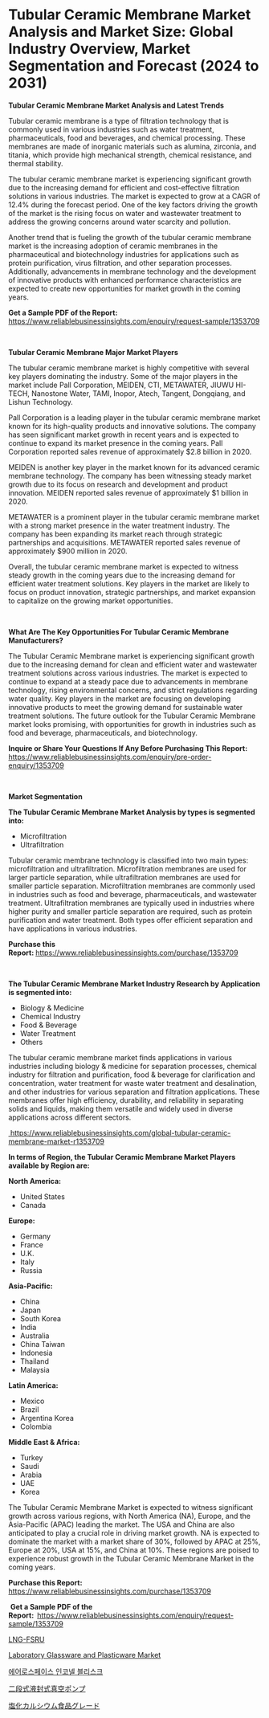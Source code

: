 <p><h1>Tubular Ceramic Membrane Market Analysis and Market Size: Global Industry Overview, Market Segmentation and Forecast (2024 to 2031)</h1></p><p><strong>Tubular Ceramic Membrane Market Analysis and Latest Trends</strong></p>
<p><p>Tubular ceramic membrane is a type of filtration technology that is commonly used in various industries such as water treatment, pharmaceuticals, food and beverages, and chemical processing. These membranes are made of inorganic materials such as alumina, zirconia, and titania, which provide high mechanical strength, chemical resistance, and thermal stability.</p><p>The tubular ceramic membrane market is experiencing significant growth due to the increasing demand for efficient and cost-effective filtration solutions in various industries. The market is expected to grow at a CAGR of 12.4% during the forecast period. One of the key factors driving the growth of the market is the rising focus on water and wastewater treatment to address the growing concerns around water scarcity and pollution.</p><p>Another trend that is fueling the growth of the tubular ceramic membrane market is the increasing adoption of ceramic membranes in the pharmaceutical and biotechnology industries for applications such as protein purification, virus filtration, and other separation processes. Additionally, advancements in membrane technology and the development of innovative products with enhanced performance characteristics are expected to create new opportunities for market growth in the coming years.</p></p>
<p><strong>Get a Sample PDF of the Report:&nbsp;</strong> <a href="https://www.reliablebusinessinsights.com/enquiry/request-sample/1353709">https://www.reliablebusinessinsights.com/enquiry/request-sample/1353709</a></p>
<p>&nbsp;</p>
<p><strong>Tubular Ceramic Membrane Major Market Players</strong></p>
<p><p>The tubular ceramic membrane market is highly competitive with several key players dominating the industry. Some of the major players in the market include Pall Corporation, MEIDEN, CTI, METAWATER, JIUWU HI-TECH, Nanostone Water, TAMI, Inopor, Atech, Tangent, Dongqiang, and Lishun Technology. </p><p>Pall Corporation is a leading player in the tubular ceramic membrane market known for its high-quality products and innovative solutions. The company has seen significant market growth in recent years and is expected to continue to expand its market presence in the coming years. Pall Corporation reported sales revenue of approximately $2.8 billion in 2020.</p><p>MEIDEN is another key player in the market known for its advanced ceramic membrane technology. The company has been witnessing steady market growth due to its focus on research and development and product innovation. MEIDEN reported sales revenue of approximately $1 billion in 2020.</p><p>METAWATER is a prominent player in the tubular ceramic membrane market with a strong market presence in the water treatment industry. The company has been expanding its market reach through strategic partnerships and acquisitions. METAWATER reported sales revenue of approximately $900 million in 2020.</p><p>Overall, the tubular ceramic membrane market is expected to witness steady growth in the coming years due to the increasing demand for efficient water treatment solutions. Key players in the market are likely to focus on product innovation, strategic partnerships, and market expansion to capitalize on the growing market opportunities.</p></p>
<p>&nbsp;</p>
<p><strong>What Are The Key Opportunities For Tubular Ceramic Membrane Manufacturers?</strong></p>
<p><p>The Tubular Ceramic Membrane market is experiencing significant growth due to the increasing demand for clean and efficient water and wastewater treatment solutions across various industries. The market is expected to continue to expand at a steady pace due to advancements in membrane technology, rising environmental concerns, and strict regulations regarding water quality. Key players in the market are focusing on developing innovative products to meet the growing demand for sustainable water treatment solutions. The future outlook for the Tubular Ceramic Membrane market looks promising, with opportunities for growth in industries such as food and beverage, pharmaceuticals, and biotechnology.</p></p>
<p><strong>Inquire or Share Your Questions If Any Before Purchasing This Report:</strong> <a href="https://www.reliablebusinessinsights.com/enquiry/pre-order-enquiry/1353709">https://www.reliablebusinessinsights.com/enquiry/pre-order-enquiry/1353709</a></p>
<p>&nbsp;</p>
<p><strong>Market Segmentation</strong></p>
<p><strong>The Tubular Ceramic Membrane Market Analysis by types is segmented into:</strong></p>
<p><ul><li>Microfiltration</li><li>Ultrafiltration</li></ul></p>
<p><p>Tubular ceramic membrane technology is classified into two main types: microfiltration and ultrafiltration. Microfiltration membranes are used for larger particle separation, while ultrafiltration membranes are used for smaller particle separation. Microfiltration membranes are commonly used in industries such as food and beverage, pharmaceuticals, and wastewater treatment. Ultrafiltration membranes are typically used in industries where higher purity and smaller particle separation are required, such as protein purification and water treatment. Both types offer efficient separation and have applications in various industries.</p></p>
<p><strong>Purchase this Report:&nbsp;</strong><a href="https://www.reliablebusinessinsights.com/purchase/1353709">https://www.reliablebusinessinsights.com/purchase/1353709</a></p>
<p>&nbsp;</p>
<p><strong>The Tubular Ceramic Membrane Market Industry Research by Application is segmented into:</strong></p>
<p><ul><li>Biology & Medicine</li><li>Chemical Industry</li><li>Food & Beverage</li><li>Water Treatment</li><li>Others</li></ul></p>
<p><p>The tubular ceramic membrane market finds applications in various industries including biology & medicine for separation processes, chemical industry for filtration and purification, food & beverage for clarification and concentration, water treatment for waste water treatment and desalination, and other industries for various separation and filtration applications. These membranes offer high efficiency, durability, and reliability in separating solids and liquids, making them versatile and widely used in diverse applications across different sectors.</p></p>
<p><a href="https://www.reliablebusinessinsights.com/global-tubular-ceramic-membrane-market-r1353709">&nbsp;https://www.reliablebusinessinsights.com/global-tubular-ceramic-membrane-market-r1353709</a></p>
<p><strong>In terms of Region, the Tubular Ceramic Membrane Market Players available by Region are:</strong></p>
<p>
    <p> <strong> North America: </strong>
        <ul>
            <li>United States</li>
            <li>Canada</li>
        </ul>
        </p> 
    <p> <strong> Europe: </strong>
        <ul>
            <li>Germany</li>
            <li>France</li>
            <li>U.K.</li>
            <li>Italy</li>
            <li>Russia</li>
        </ul>
        </p> 
    <p> <strong> Asia-Pacific: </strong>
        <ul>
            <li>China</li>
            <li>Japan</li>
            <li>South Korea</li>
            <li>India</li>
            <li>Australia</li>
            <li>China Taiwan</li>
            <li>Indonesia</li>
            <li>Thailand</li>
            <li>Malaysia</li>
        </ul>
        </p> 
    <p> <strong> Latin America: </strong>
        <ul>
            <li>Mexico</li>
            <li>Brazil</li>
            <li>Argentina Korea</li>
            <li>Colombia</li>
        </ul>
        </p> 
    <p> <strong> Middle East & Africa: </strong>
        <ul>
            <li>Turkey</li>
            <li>Saudi</li>
            <li>Arabia</li>
            <li>UAE</li>
            <li>Korea</li>
        </ul>
    </p>
    </p>
<p><p>The Tubular Ceramic Membrane Market is expected to witness significant growth across various regions, with North America (NA), Europe, and the Asia-Pacific (APAC) leading the market. The USA and China are also anticipated to play a crucial role in driving market growth. NA is expected to dominate the market with a market share of 30%, followed by APAC at 25%, Europe at 20%, USA at 15%, and China at 10%. These regions are poised to experience robust growth in the Tubular Ceramic Membrane Market in the coming years.</p></p>
<p><strong>Purchase this Report: </strong><a href="https://www.reliablebusinessinsights.com/purchase/1353709">https://www.reliablebusinessinsights.com/purchase/1353709</a></p>
<p>&nbsp;<strong>Get a Sample PDF of the Report:&nbsp;&nbsp;</strong><a href="https://www.reliablebusinessinsights.com/enquiry/request-sample/1353709">https://www.reliablebusinessinsights.com/enquiry/request-sample/1353709</a></p>
<p><strong></strong></p>
<p><p><a href="https://medium.com/@mares423682024/%EA%B8%80%EB%A1%9C%EB%B2%8C-lng-fsru-%EC%8B%9C%EC%9E%A5-%EA%B8%B0%ED%9A%8C-%EB%B0%8F-2024%EB%85%84%EB%B6%80%ED%84%B0-2031%EB%85%84%EA%B9%8C%EC%A7%80%EC%9D%98-%EA%B8%B0%EA%B0%84%EC%97%90-%EB%8C%80%ED%95%9C-%EC%98%88%EC%B8%A1-613028403d93">LNG-FSRU</a></p><p><a href="https://github.com/peachesmcdowel1/Market-Research-Report-List-3/blob/main/laboratory-glassware-and-plasticware-market.md">Laboratory Glassware and Plasticware Market</a></p><p><a href="https://github.com/novabrown3/Market-Research-Report-List-1/blob/main/3969449140332.md">에어로스페이스 인코넬 블리스크</a></p><p><a href="https://medium.com/@vkdyfujt97/2%E6%AE%B5%E9%9A%8E%E3%81%AE%E6%B6%B2%E4%BD%93%E3%83%AA%E3%83%B3%E3%82%B0%E7%9C%9F%E7%A9%BA%E3%83%9D%E3%83%B3%E3%83%97%E5%B8%82%E5%A0%B4%E3%83%AC%E3%83%9D%E3%83%BC%E3%83%88-%E8%A3%BD%E5%93%81%E3%82%BF%E3%82%A4%E3%83%97-500%E7%AB%8B%E6%96%B9%E3%83%95%E3%82%A3%E3%83%BC%E3%83%88%E6%9C%AA%E6%BA%80-500%E7%AB%8B%E6%96%B9%E3%83%95%E3%82%A3%E3%83%BC%E3%83%88-%E3%83%A1%E3%83%BC%E3%83%88%E3%83%AB-1500%E7%AB%8B%E6%96%B9%E3%83%95%E3%82%A3%E3%83%BC%E3%83%88-%E3%83%A1%E3%83%BC%E3%83%88%E3%83%AB-gt-b7f4a408f7c9">二段式液封式真空ポンプ</a></p><p><a href="https://github.com/BrionnaBoyle/Market-Research-Report-List-1/blob/main/9676218134989.md">塩化カルシウム食品グレード</a></p></p>